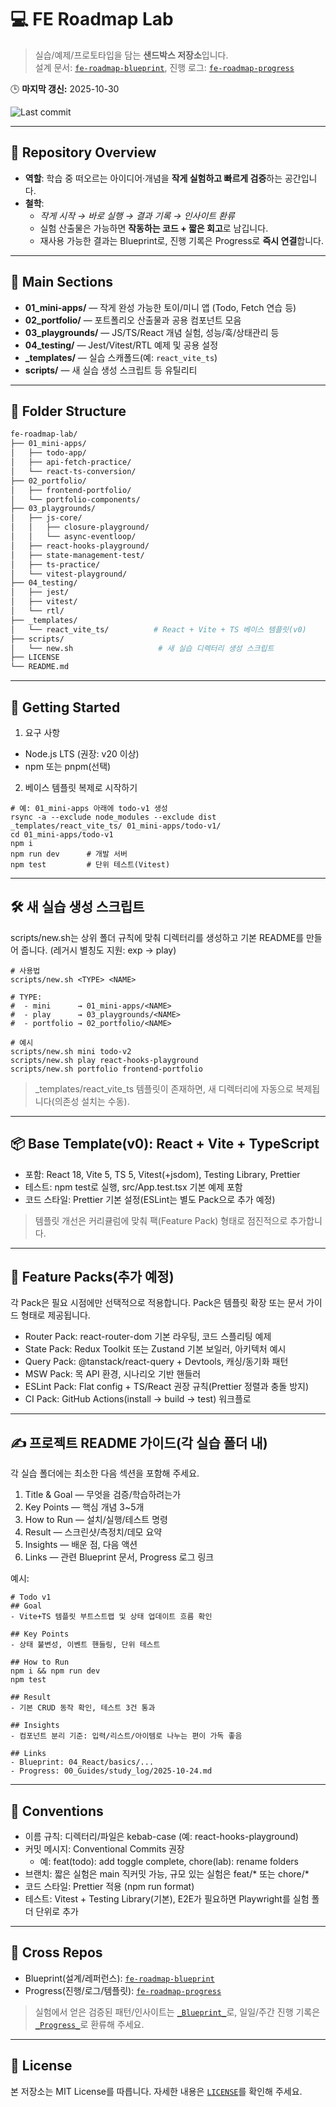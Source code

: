 # 💻 FE Roadmap Lab

> 실습/예제/프로토타입을 담는 **샌드박스 저장소**입니다.  
> 설계 문서: [`fe-roadmap-blueprint`](https://github.com/seungyeub/fe-roadmap-blueprint), 진행 로그: [`fe-roadmap-progress`](https://github.com/seungyeub/fe-roadmap-progress)

🕒 **마지막 갱신:** 2025-10-30


![Last commit](https://img.shields.io/github/last-commit/seungyeub/fe-roadmap-lab?label=last%20updated)

---

## 📘 Repository Overview

- **역할**: 학습 중 떠오르는 아이디어·개념을 **작게 실험하고 빠르게 검증**하는 공간입니다.  
- **철학**:
  - _작게 시작 → 바로 실행 → 결과 기록 → 인사이트 환류_
  - 실험 산출물은 가능하면 **작동하는 코드 + 짧은 회고**로 남깁니다.
  - 재사용 가능한 결과는 Blueprint로, 진행 기록은 Progress로 **즉시 연결**합니다.

---

## 🧱 Main Sections

- **01_mini-apps/** — 작게 완성 가능한 토이/미니 앱 (Todo, Fetch 연습 등)
- **02_portfolio/** — 포트폴리오 산출물과 공용 컴포넌트 모음
- **03_playgrounds/** — JS/TS/React 개념 실험, 성능/훅/상태관리 등
- **04_testing/** — Jest/Vitest/RTL 예제 및 공용 설정
- **_templates/** — 실습 스캐폴드(예: `react_vite_ts`)  
- **scripts/** — 새 실습 생성 스크립트 등 유틸리티

---

## 📂 Folder Structure

```bash
fe-roadmap-lab/
├── 01_mini-apps/
│   ├── todo-app/
│   ├── api-fetch-practice/
│   └── react-ts-conversion/
├── 02_portfolio/
│   ├── frontend-portfolio/
│   └── portfolio-components/
├── 03_playgrounds/
│   ├── js-core/
│   │   ├── closure-playground/
│   │   └── async-eventloop/
│   ├── react-hooks-playground/
│   ├── state-management-test/
│   ├── ts-practice/
│   └── vitest-playground/
├── 04_testing/
│   ├── jest/
│   ├── vitest/
│   └── rtl/
├── _templates/
│   └── react_vite_ts/          # React + Vite + TS 베이스 템플릿(v0)
├── scripts/
│   └── new.sh                   # 새 실습 디렉터리 생성 스크립트
├── LICENSE
└── README.md
```

---

## 🚀 Getting Started
1) 요구 사항

- Node.js LTS (권장: v20 이상)
- npm 또는 pnpm(선택)

2) 베이스 템플릿 복제로 시작하기
```
# 예: 01_mini-apps 아래에 todo-v1 생성
rsync -a --exclude node_modules --exclude dist _templates/react_vite_ts/ 01_mini-apps/todo-v1/
cd 01_mini-apps/todo-v1
npm i
npm run dev      # 개발 서버
npm test         # 단위 테스트(Vitest)
```

---

## 🛠️ 새 실습 생성 스크립트

scripts/new.sh는 상위 폴더 규칙에 맞춰 디렉터리를 생성하고 기본 README를 만들어 줍니다.
(레거시 별칭도 지원: exp → play)
```
# 사용법
scripts/new.sh <TYPE> <NAME>

# TYPE:
#  - mini      → 01_mini-apps/<NAME>
#  - play      → 03_playgrounds/<NAME>
#  - portfolio → 02_portfolio/<NAME>

# 예시
scripts/new.sh mini todo-v2
scripts/new.sh play react-hooks-playground
scripts/new.sh portfolio frontend-portfolio
```

> _templates/react_vite_ts 템플릿이 존재하면, 새 디렉터리에 자동으로 복제됩니다(의존성 설치는 수동).

---

## 📦 Base Template(v0): React + Vite + TypeScript

- 포함: React 18, Vite 5, TS 5, Vitest(+jsdom), Testing Library, Prettier
- 테스트: npm test로 실행, src/App.test.tsx 기본 예제 포함
- 코드 스타일: Prettier 기본 설정(ESLint는 별도 Pack으로 추가 예정)

> 템플릿 개선은 커리큘럼에 맞춰 팩(Feature Pack) 형태로 점진적으로 추가합니다.

---

## 🧰 Feature Packs(추가 예정)

각 Pack은 필요 시점에만 선택적으로 적용합니다. Pack은 템플릿 확장 또는 문서 가이드 형태로 제공됩니다.

- Router Pack: react-router-dom 기본 라우팅, 코드 스플리팅 예제
- State Pack: Redux Toolkit 또는 Zustand 기본 보일러, 아키텍처 예시
- Query Pack: @tanstack/react-query + Devtools, 캐싱/동기화 패턴
- MSW Pack: 목 API 환경, 시나리오 기반 핸들러
- ESLint Pack: Flat config + TS/React 권장 규칙(Prettier 정렬과 충돌 방지)
- CI Pack: GitHub Actions(install → build → test) 워크플로

---

## ✍️ 프로젝트 README 가이드(각 실습 폴더 내)

각 실습 폴더에는 최소한 다음 섹션을 포함해 주세요.

1. Title & Goal — 무엇을 검증/학습하려는가
2. Key Points — 핵심 개념 3~5개
3. How to Run — 설치/실행/테스트 명령
4. Result — 스크린샷/측정치/데모 요약
5. Insights — 배운 점, 다음 액션
6. Links — 관련 Blueprint 문서, Progress 로그 링크

예시:
```
# Todo v1
## Goal
- Vite+TS 템플릿 부트스트랩 및 상태 업데이트 흐름 확인

## Key Points
- 상태 불변성, 이벤트 핸들링, 단위 테스트

## How to Run
npm i && npm run dev
npm test

## Result
- 기본 CRUD 동작 확인, 테스트 3건 통과

## Insights
- 컴포넌트 분리 기준: 입력/리스트/아이템로 나누는 편이 가독 좋음

## Links
- Blueprint: 04_React/basics/...
- Progress: 00_Guides/study_log/2025-10-24.md
```

---

## 📏 Conventions

- 이름 규칙: 디렉터리/파일은 kebab-case (예: react-hooks-playground)
- 커밋 메시지: Conventional Commits 권장
  - 예: feat(todo): add toggle complete, chore(lab): rename folders
- 브랜치: 짧은 실험은 main 직커밋 가능, 규모 있는 실험은 feat/* 또는 chore/*
- 코드 스타일: Prettier 적용 (npm run format)
- 테스트: Vitest + Testing Library(기본), E2E가 필요하면 Playwright를 실험 폴더 단위로 추가

---

## 🔗 Cross Repos

- Blueprint(설계/레퍼런스): [`fe-roadmap-blueprint`](https://github.com/seungyeub/fe-roadmap-blueprint)
- Progress(진행/로그/템플릿): [`fe-roadmap-progress`](https://github.com/seungyeub/fe-roadmap-progress)

> 실험에서 얻은 검증된 패턴/인사이트는 [`_Blueprint_`](https://github.com/seungyeub/fe-roadmap-blueprint)로, 일일/주간 진행 기록은 [`_Progress_`](https://github.com/seungyeub/fe-roadmap-progress)로 환류해 주세요.

---

## 🧩 License

본 저장소는 MIT License를 따릅니다. 자세한 내용은 [`LICENSE`](https://github.com/seungyeub/fe-roadmap-lab/blob/master/LICENSE)를 확인해 주세요.
